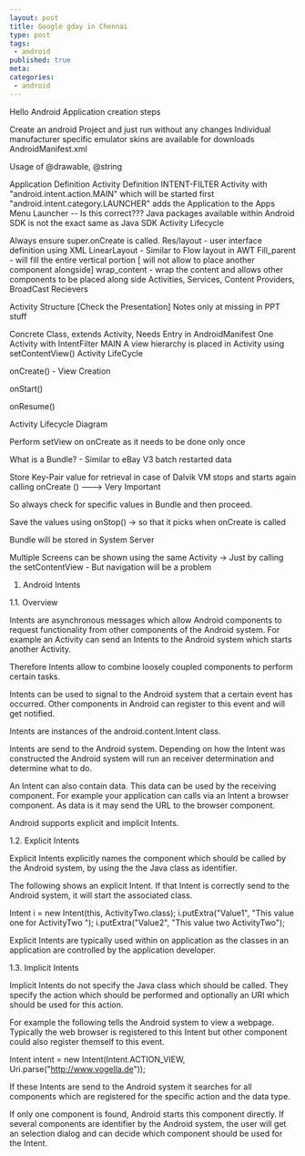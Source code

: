 ```yaml
---
layout: post
title: Google gday in Chennai
type: post
tags:
 - android
published: true
meta:
categories:
 - android
---
```

Hello Android Application creation steps

Create an android Project and just run without any changes 
Individual manufacturer specific emulator skins are available for downloads 
AndroidManifest.xml

Usage of @drawable, @string

Application Definition 
Activity Definition 
INTENT-FILTER 
Activity with "android.intent.action.MAIN" which will be started first 
"android.intent.category.LAUNCHER" adds the Application to the Apps Menu Launcher -- Is this correct??? 
Java packages available within Android SDK is not the exact same as Java SDK 
Activity Lifecycle

Always ensure super.onCreate is called. 
Res/layout - user interface definition using XML 
LinearLayout - Similar to Flow layout in AWT 
Fill_parent - will fill the entire vertical portion [ will not allow to place another component alongside] 
wrap_content - wrap the content and allows other components to be placed along side 
Activities, Services, Content Providers, BroadCast Recievers

Activity Structure [Check the Presentation] Notes only at missing in PPT stuff

Concrete Class, extends Activity, Needs Entry in AndroidManifest 
One Activity with IntentFilter MAIN 
A view hierarchy is placed in Activity using setContentView() 
Activity LifeCycle

onCreate() - View Creation

onStart() 

onResume()

Activity Lifecycle Diagram

Perform setView on onCreate as it needs to be done only once

What is a Bundle? - Similar to eBay V3 batch restarted data

Store Key-Pair value for retrieval in case of Dalvik VM stops and starts again calling onCreate () ---> Very Important

So always check for specific values in Bundle and then proceed.

Save the values using onStop() -> so that it picks when onCreate is called

Bundle will be stored in System Server

Multiple Screens can be shown using the same Activity -> Just by calling the setContentView - But navigation will be a problem 

1. Android Intents

1.1. Overview

Intents are asynchronous messages which allow Android components to request functionality from other components of the Android system. For example an Activity can send an Intents to the Android system which starts another Activity. 

Therefore Intents allow to combine loosely coupled components to perform certain tasks. 

Intents can be used to signal to the Android system that a certain event has occurred. Other components in Android can register to this event and will get notified. 

Intents are instances of the android.content.Intent class. 

Intents are send to the Android system. Depending on how the Intent was constructed the Android system will run an receiver determination and determine what to do. 

An Intent can also contain data. This data can be used by the receiving component. For example your application can calls via an Intent a browser component. As data is it may send the URL to the browser component. 

Android supports explicit and implicit Intents. 

1.2. Explicit Intents

Explicit Intents explicitly names the component which should be called by the Android system, by using the the Java class as identifier. 

The following shows an explicit Intent. If that Intent is correctly send to the Android system, it will start the associated class. 

Intent i = new Intent(this, ActivityTwo.class); 
i.putExtra("Value1", "This value one for ActivityTwo "); 
i.putExtra("Value2", "This value two ActivityTwo");

Explicit Intents are typically used within on application as the classes in an application are controlled by the application developer. 

1.3. Implicit Intents

Implicit Intents do not specify the Java class which should be called. They specify the action which should be performed and optionally an URI which should be used for this action. 

For example the following tells the Android system to view a webpage. Typically the web browser is registered to this Intent but other component could also register themself to this event. 

Intent intent = new Intent(Intent.ACTION_VIEW, Uri.parse("http://www.vogella.de"));

If these Intents are send to the Android system it searches for all components which are registered for the specific action and the data type. 

If only one component is found, Android starts this component directly. If several components are identifier by the Android system, the user will get an selection dialog and can decide which component should be used for the Intent. 
